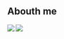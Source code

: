 ## Abouth me


<div>
  <img align="left" src="https://github-readme-stats.vercel.app/api?username=tandashi&count_private=true&show_icons=true&theme=dark&hide_border=true" />
  <img align="left" src="https://github-readme-stats.vercel.app/api/top-langs/?username=tandashi&theme=dark&hide=html&hide_border=true" />
</div>
